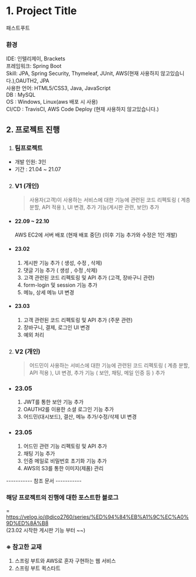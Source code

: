 # 1. Project Title

패스트푸트 

### 환경
 IDE: 인텔리제이, Brackets</br>
 프레임워크: Spring Boot</br>
 Skill: JPA, Spring Security, Thymeleaf, JUnit, AWS(현재 사용하지 않고있습니다.),OAUTH2, JPA</br> 
 사용한 언어: HTML5/CSS3, Java, JavaScript</br> 
 DB : MySQL</br>
 OS : Windows, Linux(aws 배포 시 사용)</br>
 CI/CD : TravisCI, AWS Code Deploy (현재 사용하지 않고있습니다.)

## 2. 프로젝트 진행

1. ### 팀프로젝트 
* 개발 인원: 3인</br>
* 기간 : 21.04 ~ 21.07 

2. ### V1 (개인)
   > 사용자(고객)이 사용하는 서비스에 대한 기능에 관련된 코드 리펙토링 ( 계층 분할, API 적용 ), UI 변경, 추가 기능(게시판 관련, 보안) 추가
   
 + #### 22.09 ~ 22.10 
   AWS EC2에 서버 배포 (현재 배포 중단)
   (이후 기능 추가와 수정은 1인 개발)

 + #### 23.02
   1. 게시판 기능 추가 ( 생성, 수정 , 삭제)
   2. 댓글 기능 추가 ( 생성 , 수정 ,삭제)
   3. 고객 관련된 코드 리펙토링 및 API 추가 (고객, 장바구니 관련)
   4. form-login 및 session 기능 추가
   5. 메뉴, 상세 메뉴 UI 변경

 + #### 23.03
   1. 고객 관련된 코드 리펙토링 및 API 추가 (주문 관련)
   2. 장바구니, 결제, 로그인 UI 변경
   3. 예외 처리
 
2. ### V2 (개인)
   > 어드민이 사용하는 서비스에 대한 기능에 관련된 코드 리펙토링 ( 계층 분할, API 적용 ), UI 변경, 추가 기능 ( 보안, 채팅, 메일 인증 등 ) 추가
 
 + ### 23.05
   1. JWT를 통한 보안 기능 추가
   2. OAUTH2를 이용한 소셜 로그인 기능 추가
   3. 어드민(대시보드), 결산, 메뉴 추가/수정/삭제 UI 변경 
   
 + ### 23.05
   1. 어드민 관련 기능 리펙토링 및 API 추가
   2. 채팅 기능 추가
   3. 인증 메일로 비밀번호 초기화 기능 추가
   4. AWS의 S3를 통한 이미지(제품) 관리

----------- 참조 문서 -----------
### 해당 프로젝트의 진행에 대한 포스트한 블로그
= https://velog.io/@dico2760/series/%ED%94%84%EB%A1%9C%EC%A0%9D%ED%8A%B8</br>
(23.02 시작한 게시판 기능 부터 ~~)

### ※ 참고한 교재
1. 스프링 부트와 AWS로 혼자 구현하는 웹 서비스 
2. 스프링 부트 퀵스타트</br>

